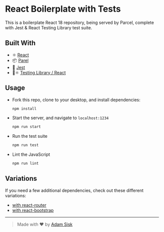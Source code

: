 # React Boilerplate with Tests

This is a boilerplate React 18 repository, being served by Parcel, complete with Jest & React Testing Library test suite.

## Built With
- ⚛️  [React](https://reactjs.org/)
- 📦  [Parel](https://parceljs.org/)
- 🧪  [Jest](https://jestjs.io/)
- 🧪⚛️  [Testing Library / React](https://testing-library.com/docs/react-testing-library/setup)

## Usage

- Fork this repo, clone to your desktop, and install dependencies:
  ```sh
  npm install
  ```
- Start the server, and navigate to `localhost:1234`
  ```sh
  npm run start
  ```
- Run the test suite
  ```sh
  npm run test
  ```
- Lint the JavaScript
  ```sh
  npm run lint
  ```

## Variations
If you need a few additional dependencies, check out these different variations:

- [with react-router](https://github.com/CalamityAdam/react-boilerplate/tree/react-router)
- [with react-bootstrap](https://github.com/CalamityAdam/react-boilerplate/tree/react-bootstrap)

---

> Made with ♥️ by [Adam Sisk](https://www.github.com/CalamityAdam)
